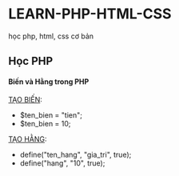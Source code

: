 # LEARN-PHP-HTML-CSS
học php, html, css cơ bản 


## Học PHP

#### Biến và Hằng trong PHP

[TẠO BIẾN]():
- $ten_bien = "tien";
- $ten_bien = 10;

[TẠO HẰNG]():
- define("ten_hang", "gia_tri", true);
- define("hang", "10", true);


